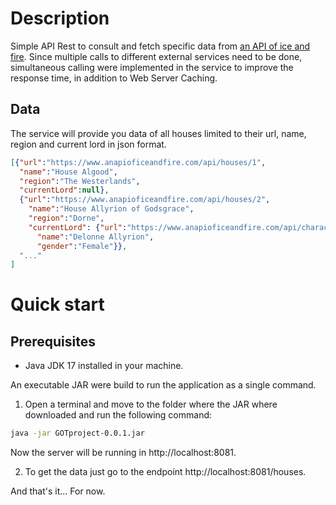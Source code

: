 # Description
Simple API Rest to consult and fetch specific data from [an API of ice and fire](https://anapioficeandfire.com).
Since multiple calls to different external services need to be done, simultaneous calling were implemented in the service to
improve the response time, in addition to Web Server Caching.

## Data
The service will provide you data of all houses limited to their url, name, region and current lord in json format.

```json
[{"url":"https://www.anapioficeandfire.com/api/houses/1",
  "name":"House Algood",
  "region":"The Westerlands",
  "currentLord":null},
  {"url":"https://www.anapioficeandfire.com/api/houses/2",
    "name":"House Allyrion of Godsgrace",
    "region":"Dorne",
    "currentLord": {"url":"https://www.anapioficeandfire.com/api/characters/298",
      "name":"Delonne Allyrion",
      "gender":"Female"}},
  "..."
]
```

# Quick start

## Prerequisites
- Java JDK 17 installed in your machine.
  
An executable JAR were build to run the application as a single command.

1. Open a terminal and move to the folder where the JAR where downloaded and run the following command:
```bash
java -jar GOTproject-0.0.1.jar
```
Now the server will be running in http://localhost:8081.

2. To get the data just go to the endpoint http://localhost:8081/houses.

And that's it... For now.